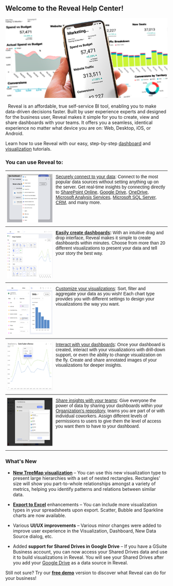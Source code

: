 ## Welcome to the Reveal Help Center!


![homePage\_All](images/homePage_All.png)

 
Reveal is an affordable, true self-service BI tool, enabling you to make
data-driven decisions faster. Built by user experience experts and
designed for the business user, Reveal makes it simple for you to
create, view and share dashboards with your teams. It offers you a
seamless, identical experience no matter what device you are on: Web,
Desktop, iOS, or Android.

Learn how to use Reveal with our easy, step-by-step
[dashboard](~/en/dashboard-tutorials/index.md) and
[visualization](~/en/visualization-tutorials/index.md) tutorials.

### You can use Reveal to:

<style type="text/css">
.tg  {border-collapse:collapse;border-spacing:0;}
.tg td{font-family:Arial, sans-serif;font-size:14px;padding:10px 5px;overflow:hidden;word-break:normal;border-color:black;border-collapse:collapse;}
.tg th{font-family:Arial, sans-serif;font-size:14px;font-weight:normal;padding:10px 5px;overflow:hidden;word-break:normal;border-color:black;border-collapse:collapse;}
.tg .tg-0pky{text-align:left;vertical-align:top;border-top: 1px solid;border-collapse:collapse;

.table-responsive {
    background: #fff;
    border: none;}
</style>
<table class="tg">
<colgroup>
<col style="width: 30%" />
<col style="width: 70%" />
</colgroup>
  <tr>
    <th class="tg-0pky"><img src="images/dataSourcesHomePage_All.png" alt="Adding a data source dialog" width="200" height="150"></th>
    <th class="tg-0pky"><a href="~/en/datasources/index.md">Securely connect to your data</a>: Connect to the most popular data sources without setting anything up on the server. Get real-time insights by connecting directly to <a href="~/en/datasources/sharepoint.md">SharePoint Online</a>, <a href="~/en/datasources/google-drive.md">Google Drive</a>, <a href="~/en/datasources/onedrive.md">OneDrive</a>, <a href="~/en/datasources/microsoft-analysis-services.md">Microsoft Analysis Services</a>, <a href="~/en/datasources/microsoft-sql-server.md">Microsoft SQL Server</a>, <a href="~/en/datasources/microsoft-dynamics-crm.md">CRM</a>, and many more.</th>
  </tr>
  <tr>
    <td class="tg-0pky"><img src="images/VisualizationEditorHomePage_All.png" alt="Selecting a Visualization type dialog" width="200" height="150"></td>
    <td class="tg-0pky"><a href="~/en/dashboards/creating-dashboards.md"><span style="font-weight:bold">Easily create dashboards</span></a><span style="font-weight:bold">:</span> With an intuitive drag and drop interface, Reveal makes it simple to create dashboards within minutes. Choose from more than 20 different visualizations to present your data and tell your story the best way.</td>
  </tr>
  <tr>
    <td class="tg-0pky"><img src="images/visualizations-editor.png" alt="Visualization editor" width="200" height="150"></td>
    <td class="tg-0pky"><a href="~/en/data-visualizations/visualizations-editor.md">Customize your visualizations</a>: Sort, filter and aggregate your data as you wish! Each chart type provides you with different settings to design your visualizations the way you want.</td>
  </tr>
  <tr>
    <td class="tg-0pky"><img src="images/dashboardsInteractHome_All.png" alt="Dashboard viewer show tooltips" width="200" height="150"></td>
    <td class="tg-0pky"><a href="~/en/dashboards/exporting-dashboards/index.md">Interact with your dashboards</a>: Once your dashboard is created, interact with your visualizations with drill-down support, or even the ability to change visualization on the fly. Create and share annotated images of your visualizations for deeper insights.</td>
  </tr>
  <tr>
    <td class="tg-0pky"><img src="images/sharingHome_All.png" alt="Sharing dialog" width="200" height="150"></td>
    <td class="tg-0pky"><a href="~/en/dashboards/sharing-dashboards/sharing-dashboards.md">Share insights with your teams</a>: Give everyone the power of data by sharing your dashboards within your <a href="~/en/dashboards/teams/teams-collaboration-privacy.html#organization-team">Organization's repository</a>, teams you are part of or with individual coworkers. Assign different levels of permissions to users to give them the level of access you want them to have to your dashboard.</td>
  </tr>
</table>


### What's New

  - [**New TreeMap visualization**](~/en/data-visualizations/treemap-view.md) – You can use this new visualization type to present large hierarchies with a set of nested rectangles. Rectangles' size will show you part-to-whole relationships amongst a variety of metrics, helping you identify patterns and relations between similar data.

  - [**Export to Excel**](~/en/dashboards/exporting-dashboards/excel-data-format.md) enhancements – You can include more visualization types in your spreadsheets upon export. Scatter, Bubble and Sparkline charts are now available.

  - Various **UI/UX improvements** – Various minor changes were added to improve user experience in the Visualization, Dashboard, New Data Source dialog, etc.
  
  - Added **support for Shared Drives in Google Drive** – If you have a GSuite Business account, you can now access your Shared Drives data and use it to build visualizations in Reveal. You will see your Shared Drives after you add your [Google Drive](~/en/datasources/google-drive.md) as a data source in Reveal.


Still not sure? Try our [**free demo**](https://app.revealbi.io/Login?provider=Demo&_ga=2.197140908.2008019520.1580398635-1419162557.1572354605)
version to discover what Reveal can do for your business!

